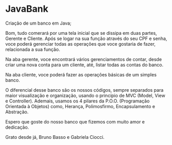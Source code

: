 # JavaBank
Criação de um banco em Java;

Bom, tudo comerará por uma tela inicial que se dissipa em duas partes, Gerente e Cliente. Após se logar na sua função através do seu CPF e senha,
voce poderá gerenciar todas as operações que voce gostaria de fazer, relacionada a sua função.

Na aba gerente, voce encontrará vários gerenciamentos de contar, desde criar uma nova conta para um cliente, até, listar todas as contas do banco.

Na aba cliente, voce poderá fazer as operações básicas de um simples banco.

O diferencial desse banco são os nossos códigos, sempre separados para maior visualização e organização, usando o princípio de MVC (Model, View e Controller). Ademais, usamos os 4 pilares da P.O.O. (Programação Orientada à Objetos)
como, Herança, Polimosfirmo, Encapsulamento e Abstração.

Espero que goste do nosso banco que fizemos com muito amor e dedicação.

Grato desde já,
Bruno Basso e Gabriela Ciocci.
